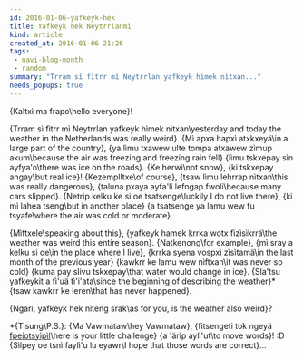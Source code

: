 ```yaml
---
id: 2016-01-06-yafkeyk-hek
title: Yafkeyk hek Neytrrlanmì
kind: article
created_at: 2016-01-06 21:26
tags:
 - navi-blog-month
 - random
summary: "Trram sì fìtrr mì Neytrrlan yafkeyk hìmek nìtxan..."
needs_popups: true
---
```


{Kaltxì ma frapo\hello everyone}!

{Trram sì fìtrr mì Neytrrlan yafkeyk hìmek nìtxan\yesterday and today the weather in the Netherlands was really weird}.
{Mì apxa hapxì atxkxeyä\in a large part of the country},
{ya lìmu txawew ulte tompa atxawew zìmup akum\because the air was freezing and freezing rain fell}
{lìmu tskxepay sìn ayfya'o\there was ice on the roads}.
{Ke herwì\not snow},
{ki tskxepay angay\but real ice}!
{Kezemplltxe\of course},
{tsaw lìmu lehrrap nìtxan\this was really dangerous},
{taluna pxaya ayfa'li lefngap fwoli\because many cars slipped}.
{Netrìp kelku ke si oe tsatsenge\luckily I do not live there},
{ki mì lahea tseng\but in another place}
{a tsatsenge ya lamu wew fu tsyafe\where the air was cold or moderate}.

{Mìftxele\speaking about this},
{yafkeyk hamek krrka wotx fìzìsìkrrä\the weather was weird this entire season}.
{Natkenong\for example},
{mì sray a kelku si oe\in the place where I live},
{krrka syena vospxì zìsìtamä\in the last month of the previous year}
{kawkrr ke lamu wew nìftxan\it was never so cold}
{kuma pay slivu tskxepay\that water would change in ice}.
{Sla'tsu yafkeykit a fì'uä tì'i'ata\since the beginning of describing the weather}*
{tsaw kawkrr ke leren\that has never happened}.

{Ngari, yafkeyk hek nìteng srak\as for you, is the weather also weird}?

*{Tìsung\P.S.}:
{Ma Vawmataw\hey Vawmataw},
{fìtsengeti tok ngeyä <a href="http://tseovawmataw.weebly.com/a-navi-blog-post-a-day/tsivea-trr-zisita">fpeiotsyìpìl</a>\here is your little challenge}
{a 'ärìp aylì'ut\to move words}! :D
{Sìlpey oe tsnì faylì'u lu eyawr\I hope that those words are correct}...
